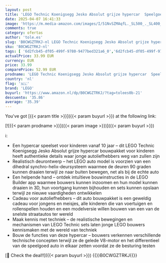```yaml
---
layout: post
title: 'LEGO Technic Koenigsegg Jesko Absolut grijze hypercar  Speelgoed Auto Bouwpakket voor Kinderen  Bouwbare Modelauto  Cadeau voor Jongens  Meisjes en Autosportliefhebbers 42173'
date: 2025-04-07 16:41:33
image: 'https://m.media-amazon.com/images/I/51NvSZMAqfL._SL500_._SL400_.jpg'
comments: true
category: ofertas
author: 'tole.es'
slug: 'B0CWGZTRKJ-nl LEGO Technic Koenigsegg Jesko Absolut grijze hypercar...'
sku: 'B0CWGZTRKJ-nl'
tags: [ '6d2fcb45-df05-499f-9780-9477bed321a6_0','6d2fcb45-df05-499f-9780-9477bed321a6_5201','6d2fcb45-df05-499f-9780-9477bed321a6_5301','8','Arborist Merchandising Root','Bouw- & constructiespeelgoed','LEGO','Self Service','Special Features Stores','Speelgoed & spellen','Speelgoedbouwsets','lego','🇳🇱', ]
actualPrice: 33.99 EUR
currency: EUR
price: 33.99
comparePrice: 52.99 EUR
prodname: 'LEGO Technic Koenigsegg Jesko Absolut grijze hypercar  Speelgoed Auto Bouwpakket voor Kinderen  Bouwbare Modelauto  Cadeau voor Jongens  Meisjes en Autosportliefhebbers 42173'
country: 'nl'
flag: '🇳🇱'
brand: 'LEGO'
buyurl: 'https://www.amazon.nl/dp/B0CWGZTRKJ/?tag=tolees0b-21'
descuento: '35.86'
average: '35.39'
---
```


You've got [{{< param title >}}]({{< param buyurl >}}) at the following link:

[![{{< param prodname >}}]({{< param image >}})]({{< param buyurl >}})

ℹ️:

- Een hypercar speelset voor kinderen vanaf 10 jaar – dit LEGO Technic Koenigsegg Jesko Absolut grijze hypercar bouwpakket voor kinderen heeft authentieke details waar jonge autoliefhebbers weg van zullen zijn
- Realistisch deurontwerp – het LEGO auto model is voorzien van een dihedral synchro-helix-deursysteem waarmee de deuren 90 graden kunnen draaien terwijl ze naar buiten bewegen, net als bij de echte auto
- Een helpende hand – ontdek intuïtieve bouwinstructies in de LEGO Builder app waarmee bouwers kunnen inzoomen en hun model kunnen draaien in 3D, hun voortgang kunnen bijhouden en sets kunnen opslaan terwijl ze nieuwe vaardigheden ontwikkelen
- Cadeau voor autoliefhebbers – dit auto bouwpakket is een geweldig cadeau voor jongens en meisjes, alle kinderen die van voertuigen en rollenspellen houden en een modelversie willen bouwen van een van de snelste straatautos ter wereld
- Maak kennis met techniek – de realistische bewegingen en mechanismen van LEGO Technic sets laten jonge LEGO bouwers kennismaken met de wereld van techniek
- Bouw de functies van deze hypercar – bouwers verkennen verschillende technische concepten terwijl ze de gelede V8-motor en het differentieel van de speelgoed auto in elkaar zetten voordat ze de besturing testen

[🛒 Check the deal!!]({{< param buyurl >}})
{{<world>}}B0CWGZTRKJ{{</world>}}
